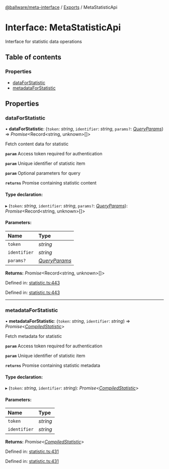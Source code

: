 [@ballware/meta-interface](../README.md) / [Exports](../modules.md) / MetaStatisticApi

# Interface: MetaStatisticApi

Interface for statistic data operations

## Table of contents

### Properties

- [dataForStatistic](metastatisticapi.md#dataforstatistic)
- [metadataForStatistic](metastatisticapi.md#metadataforstatistic)

## Properties

### dataForStatistic

• **dataForStatistic**: (`token`: *string*, `identifier`: *string*, `params?`: [*QueryParams*](../modules.md#queryparams)) => *Promise*<Record<string, unknown\>[]\>

Fetch content data for statistic

**`param`** Access token required for authentication

**`param`** Unique identifier of statistic item

**`param`** Optional parameters for query

**`returns`** Promise containing statistic content

#### Type declaration:

▸ (`token`: *string*, `identifier`: *string*, `params?`: [*QueryParams*](../modules.md#queryparams)): *Promise*<Record<string, unknown\>[]\>

#### Parameters:

Name | Type |
:------ | :------ |
`token` | *string* |
`identifier` | *string* |
`params?` | [*QueryParams*](../modules.md#queryparams) |

**Returns:** *Promise*<Record<string, unknown\>[]\>

Defined in: [statistic.ts:443](https://github.com/ballware/ballware-client/blob/88ab695/packages/meta-interface/src/statistic.ts#L443)

Defined in: [statistic.ts:443](https://github.com/ballware/ballware-client/blob/88ab695/packages/meta-interface/src/statistic.ts#L443)

___

### metadataForStatistic

• **metadataForStatistic**: (`token`: *string*, `identifier`: *string*) => *Promise*<[*CompiledStatistic*](compiledstatistic.md)\>

Fetch metadata for statistic

**`param`** Access token required for authentication

**`param`** Unique identifier of statistic item

**`returns`** Promise containing statistic metadata

#### Type declaration:

▸ (`token`: *string*, `identifier`: *string*): *Promise*<[*CompiledStatistic*](compiledstatistic.md)\>

#### Parameters:

Name | Type |
:------ | :------ |
`token` | *string* |
`identifier` | *string* |

**Returns:** *Promise*<[*CompiledStatistic*](compiledstatistic.md)\>

Defined in: [statistic.ts:431](https://github.com/ballware/ballware-client/blob/88ab695/packages/meta-interface/src/statistic.ts#L431)

Defined in: [statistic.ts:431](https://github.com/ballware/ballware-client/blob/88ab695/packages/meta-interface/src/statistic.ts#L431)

